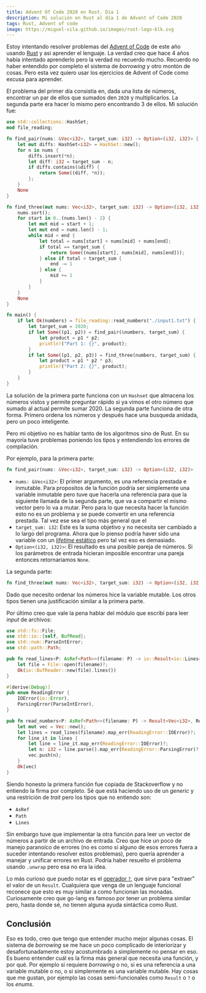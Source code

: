 ```yaml
---
title: Advent Of Code 2020 en Rust. Día 1
description: Mi solución en Rust al día 1 de Advent of Code 2020
tags: Rust, Advent of code
image: https://miguel-vila.github.io/images/rust-logo-blk.svg
---
```


Estoy intentando resolver problemas del [Advent of Code](https://adventofcode.com/2020) de este año usando [Rust](https://www.rust-lang.org/) y así aprender el lenguaje. La verdad creo que hace 4 años había intentado aprenderlo pero la verdad no recuerdo mucho. Recuerdo no haber entendido por completo el sistema de _borrowing_ y otro montón de cosas. Pero esta vez quiero usar los ejercicios de Advent of Code como excusa para aprender.

El problema del primer día consistía en, dada una lista de números, encontrar un par de ellos que sumados den `2020` y multiplicarlos. La segunda parte era hacer lo mismo pero encontrando 3 de ellos. Mi solución fue:

```rust
use std::collections::HashSet;
mod file_reading;

fn find_pair(nums: &Vec<i32>, target_sum: i32) -> Option<(i32, i32)> {
    let mut diffs: HashSet<i32> = HashSet::new();
    for n in nums {
        diffs.insert(*n);
        let diff: i32 = target_sum - n;
        if diffs.contains(&diff) {
            return Some((diff, *n));
        };
    }
    None
}

fn find_three(mut nums: Vec<i32>, target_sum: i32) -> Option<(i32, i32, i32)> {
    nums.sort();
    for start in 0..(nums.len() - 2) {
        let mut mid = start + 1;
        let mut end = nums.len() - 1;
        while mid < end {
            let total = nums[start] + nums[mid] + nums[end];
            if total == target_sum {
                return Some((nums[start], nums[mid], nums[end]));
            } else if total > target_sum {
                end -= 1
            } else {
                mid += 1
            }
        }
    }
    None
}

fn main() {
    if let Ok(numbers) = file_reading::read_numbers("./input1.txt") {
        let target_sum = 2020;
        if let Some((p1, p2)) = find_pair(&numbers, target_sum) {
            let product = p1 * p2;
            println!("Part 1: {}", product);
        }
        if let Some((p1, p2, p3)) = find_three(numbers, target_sum) {
            let product = p1 * p2 * p3;
            println!("Part 2: {}", product);
        }
    }
}
```

La solución de la primera parte funciona con un `Hashset` que almacena los números vistos y permite preguntar rápido si ya vimos el otro número que sumado al actual permite sumar 2020. La segunda parte funciona de otra forma. Primero ordena los números y después hace una busqueda anidada, pero un poco inteligente.

Pero mi objetivo no es hablar tanto de los algoritmos sino de Rust. En su mayoría tuve problemas poniendo los tipos y entendiendo los errores de compilación.

Por ejemplo, para la primera parte:

```rust
fn find_pair(nums: &Vec<i32>, target_sum: i32) -> Option<(i32, i32)>
```

- `nums: &Vec<i32>`: El primer argumento, es una referencia prestada e inmutable. Para propositos de la función podría ser simplemente una variable inmutable pero tuve que hacerla una referencia para que la siguiente llamada de la segunda parte, que va a compartir el mismo vector pero lo va a mutar. Pero para lo que necesita hacer la función esto no es un problema y se puede convertir en una referencia prestada. Tal vez ese sea el tipo más general que el
- `target_sum: i32`: Este es la suma objetivo y no necesita ser cambiado a lo largo del programa. Ahora que lo pienso podría haver sido una variable con un [_lifetime_ estático](https://doc.rust-lang.org/rust-by-example/scope/lifetime/static_lifetime.html) pero tal vez eso es demasiado.
- `Option<(i32, i32)>`: El resultado es una posible pareja de números. Si los parámetros de entrada hicieran imposible encontrar una pareja entonces retornariamos `None`.

La segunda parte:

```rust
fn find_three(mut nums: Vec<i32>, target_sum: i32) -> Option<(i32, i32, i32)>
```

Dado que necesito ordenar los números hice la variable mutable. Los otros tipos tienen una justificación similar a la primera parte.

Por último creo que vale la pena hablar del módulo que escribí para leer _input_ de archivos:

```rust
use std::fs::File;
use std::io::{self, BufRead};
use std::num::ParseIntError;
use std::path::Path;

pub fn read_lines<P: AsRef<Path>>(filename: P) -> io::Result<io::Lines<io::BufReader<File>>> {
    let file = File::open(filename)?;
    Ok(io::BufReader::new(file).lines())
}

#[derive(Debug)]
pub enum ReadingError {
    IOError(io::Error),
    ParsingError(ParseIntError),
}

pub fn read_numbers<P: AsRef<Path>>(filename: P) -> Result<Vec<i32>, ReadingError> {
    let mut vec = Vec::new();
    let lines = read_lines(filename).map_err(ReadingError::IOError)?;
    for line_it in lines {
        let line = line_it.map_err(ReadingError::IOError)?;
        let n: i32 = line.parse().map_err(ReadingError::ParsingError)?;
        vec.push(n);
    }
    Ok(vec)
}
```

Siendo honesto la primera función fue copiada de Stackoverflow y no entiendo la firma por completo. Sé que está haciendo uso de un _generic_ y una restrición de _trait_ pero los tipos que no entiendo son:

- `AsRef`
- `Path`
- `Lines`

Sin embargo tuve que implementar la otra función para leer un vector de números a partir de un archivo de entrada. Creo que hice un poco de manejo paranoíco de errores (no es  como si alguno de esos errores fuera a suceder intentando resolver estos problemas), pero quería aprender a manejar y unificar errores en Rust. Podría haber resuelto el problema usando `.unwrap` pero esa no era la idea.

Lo más curioso que puedo notar es el [operador `?`](https://doc.rust-lang.org/edition-guide/rust-2018/error-handling-and-panics/the-question-mark-operator-for-easier-error-handling.html), que sirve para "extraer" el valor de un `Result`. Cualquiera que venga de un lenguaje funcional reconece que esto es muy similar a como funcionan las monadas. Curiosamente creo que go-lang es famoso por tener un problema similar pero, hasta donde sé, no tienen alguna ayuda sintáctica como Rust.

## Conclusión

Eso es todo, creo que tengo que entender mucho mejor algunas cosas. El sistema de _borrowing_ se me hace un poco complicado de interiorizar y desafortunadamente estoy acostumbrado a simplemente no pensar en eso. Es bueno entender cuál es la firma más general que necesita una función, y por qué. Por ejemplo si requiere _borrowing_ o no, si es una referencia a una variable mutable o no, o si simplemente es una variable mutable. Hay cosas que me gustan, por ejemplo las cosas semi-funcionales como `Result` o `?` o los _enums_.